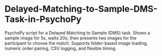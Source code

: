 # Delayed-Matching-to-Sample-DMS-Task-in-PsychoPy
PsychoPy script for a Delayed Matching to Sample (DMS) task. Shows a sample image for 5s, waits 20s, then presents two images for the participant to choose the match. Supports folder-based image loading, numeric order pairing, CSV logging, and flexible timing.
